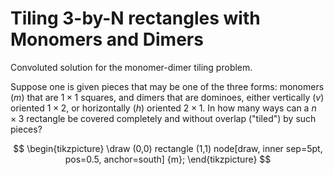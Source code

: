 # Tiling 3-by-N rectangles with Monomers and Dimers

Convoluted solution for the monomer-dimer tiling problem.

Suppose one is given pieces that may
be one of the three forms: monomers ($m$) that are $1 \times 1$ squares, and dimers that are dominoes,
either vertically ($v$) oriented $1 \times 2$, or horizontally ($h$) oriented $2 \times 1$. In how many ways can
a $n \times 3$ rectangle be covered completely and without overlap ("tiled") by such pieces?

$$
\begin{tikzpicture}
\draw (0,0) rectangle (1,1) node[draw, inner sep=5pt, pos=0.5, anchor=south] {m};
\end{tikzpicture}
$$